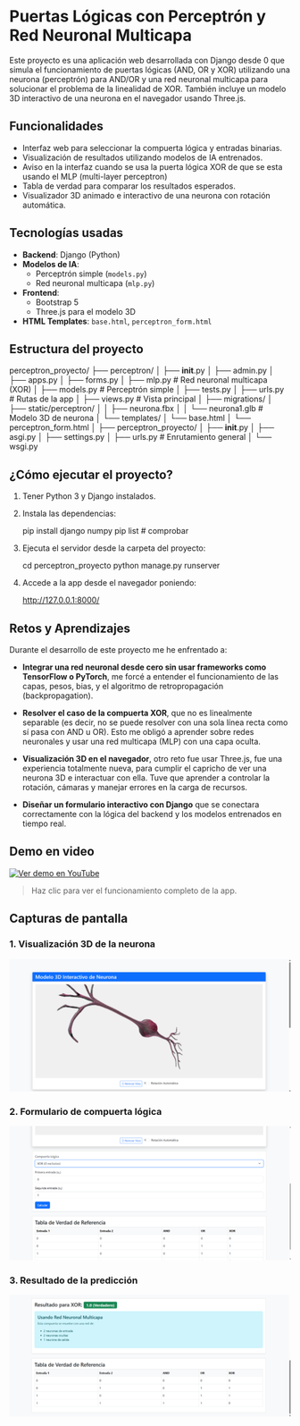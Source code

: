 # Puertas Lógicas con Perceptrón y Red Neuronal Multicapa

Este proyecto es una aplicación web desarrollada con Django desde 0 que simula el funcionamiento de puertas lógicas 
(AND, OR y XOR) utilizando una neurona (perceptrón) para AND/OR y una red neuronal multicapa para solucionar el problema de la 
linealidad de XOR. También incluye un modelo 3D interactivo de una neurona en el navegador usando Three.js.


## Funcionalidades

- Interfaz web para seleccionar la compuerta lógica y entradas binarias.
- Visualización de resultados utilizando modelos de IA entrenados.
- Aviso en la interfaz cuando se usa la puerta lógica XOR de que se esta usando el MLP (multi-layer perceptron)
- Tabla de verdad para comparar los resultados esperados.
- Visualizador 3D animado e interactivo de una neurona con rotación automática.


## Tecnologías usadas

- **Backend**: Django (Python)
- **Modelos de IA**:
  - Perceptrón simple (`models.py`)
  - Red neuronal multicapa (`mlp.py`)
- **Frontend**:
  - Bootstrap 5
  - Three.js para el modelo 3D
- **HTML Templates**: `base.html`, `perceptron_form.html`


## Estructura del proyecto

perceptron_proyecto/
├── perceptron/
│   ├── __init__.py
│   ├── admin.py
│   ├── apps.py
│   ├── forms.py
│   ├── mlp.py                  # Red neuronal multicapa (XOR)
│   ├── models.py               # Perceptrón simple
│   ├── tests.py
│   ├── urls.py                 # Rutas de la app
│   ├── views.py                # Vista principal
│   ├── migrations/
│   ├── static/perceptron/
│   │   ├── neurona.fbx
│   │   └── neurona1.glb        # Modelo 3D de neurona
│   └── templates/
│       └── base.html
│       └── perceptron_form.html
│
├── perceptron_proyecto/
│   ├── __init__.py
│   ├── asgi.py
│   ├── settings.py
│   ├── urls.py                 # Enrutamiento general
│   └── wsgi.py


## ¿Cómo ejecutar el proyecto?

1. Tener Python 3 y Django instalados.
2. Instala las dependencias:

   pip install django numpy
   pip list  # comprobar

3. Ejecuta el servidor desde la carpeta del proyecto:

   cd perceptron_proyecto
   python manage.py runserver

4. Accede a la app desde el navegador poniendo:

    http://127.0.0.1:8000/


## Retos y Aprendizajes

Durante el desarrollo de este proyecto me he enfrentado a:

- **Integrar una red neuronal desde cero sin usar frameworks como TensorFlow o PyTorch**, me forcé a entender el funcionamiento de las capas, pesos, bias, y el algoritmo de retropropagación (backpropagation).

- **Resolver el caso de la compuerta XOR**, que no es linealmente separable (es decir, no se puede resolver con una sola línea recta como sí pasa con AND u OR). Esto me obligó a aprender sobre redes neuronales y usar una red multicapa (MLP) con una capa oculta.

- **Visualización 3D en el navegador**, otro reto fue usar Three.js, fue una experiencia totalmente nueva, para cumplir el capricho de ver una neurona 3D e interactuar con ella. Tuve que aprender a controlar la rotación, cámaras y manejar errores en la carga de recursos.

- **Diseñar un formulario interactivo con Django** que se conectara correctamente con la lógica del backend y los modelos entrenados en tiempo real.


## Demo en video

[![Ver demo en YouTube](https://img.youtube.com/vi/SbR4ohGS8q4/0.jpg)](https://youtu.be/SbR4ohGS8q4)

> Haz clic para ver el funcionamiento completo de la app.


## Capturas de pantalla

### 1. Visualización 3D de la neurona
![3D Neurona](perceptron/static/perceptron/captura1.png)

### 2. Formulario de compuerta lógica 
![Formulario](perceptron/static/perceptron/captura2.png)

### 3. Resultado de la predicción 
![Resultado](perceptron/static/perceptron/captura3.png)




